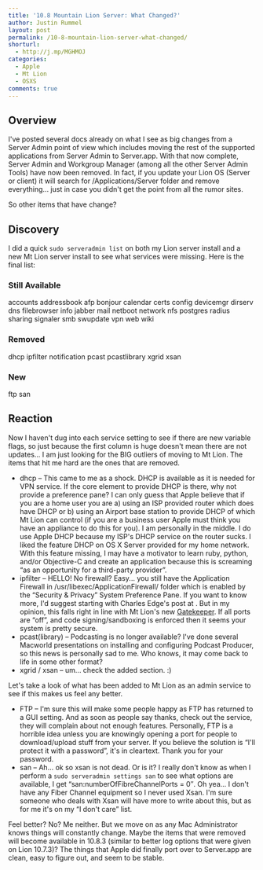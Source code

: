 ```yaml
---
title: '10.8 Mountain Lion Server: What Changed?'
author: Justin Rummel
layout: post
permalink: /10-8-mountain-lion-server-what-changed/
shorturl:
  - http://j.mp/MGHMOJ
categories:
  - Apple
  - Mt Lion
  - OSXS
comments: true
---
```

Overview
--------
I've posted several docs already on what I see as big changes from a Server Admin point of view which includes moving the rest of the supported applications from Server Admin to Server.app. With that now complete, Server Admin and Workgroup Manager (among all the other Server Admin Tools) have now been removed. In fact, if you update your Lion OS (Server or client) it will search for /Applications/Server folder and remove everything... just in case you didn't get the point from all the rumor sites.

So other items that have change?

Discovery
---------
I did a quick `sudo serveradmin list` on both my Lion server install and a new Mt Lion server install to see what services were missing. Here is the final list:

### Still Available
accounts 
addressbook
afp
bonjour
calendar
certs
config
devicemgr
dirserv
dns
filebrowser
info
jabber
mail
netboot
network
nfs
postgres
radius
sharing
signaler
smb
swupdate
vpn
web
wiki

### Removed
dhcp 
ipfilter
notification
pcast
pcastlibrary
xgrid
xsan

### New
ftp 
san

Reaction
--------
Now I haven't dug into each service setting to see if there are new variable flags, so just because the first column is huge doesn't mean there are not updates... I am just looking for the BIG outliers of moving to Mt Lion. The items that hit me hard are the ones that are removed.

*   dhcp – This came to me as a shock. DHCP is available as it is needed for VPN service. If the core element to provide DHCP is there, why not provide a preference pane? I can only guess that Apple believe that if you are a home user you are a) using an ISP provided router which does have DHCP or b) using an Airport base station to provide DHCP of which Mt Lion can control (if you are a business user Apple must think you have an appliance to do this for you). I am personally in the middle. I do use Apple DHCP because my ISP's DHCP service on the router sucks. I liked the feature DHCP on OS X Server provided for my home network. With this feature missing, I may have a motivator to learn ruby, python, and/or Objective-C and create an application because this is screaming “as an opportunity for a third-party provider”.
*   ipfilter – HELLO! No firewall? Easy... you still have the Application Firewall in /usr/libexec/ApplicationFirewall/ folder which is enabled by the “Security & Privacy” System Preference Pane. If you want to know more, I'd suggest starting with Charles Edge's post at . But in my opinion, this falls right in line with Mt Lion's new [Gatekeeper][gatekeeper]. If all ports are “off”, and code signing/sandboxing is enforced then it seems your system is pretty secure.
*   pcast(library) – Podcasting is no longer available? I've done several Macworld presentations on installing and configuring Podcast Producer, so this news is personally sad to me. Who knows, it may come back to life in some other format?
*   xgrid / xsan – um... check the added section. :)

[gatekeeper]: http://www.apple.com/osx/whats-new/#gatekeeper
 
Let's take a look of what has been added to Mt Lion as an admin service to see if this makes us feel any better.

*   FTP – I'm sure this will make some people happy as FTP has returned to a GUI setting. And as soon as people say thanks, check out the service, they will complain about not enough features. Personally, FTP is a horrible idea unless you are knowingly opening a port for people to download/upload stuff from your server. If you believe the solution is “I'll protect it with a password”, it's in cleartext. Thank you for your password.
*   san – Ah... ok so xsan is not dead. Or is it? I really don't know as when I perform a `sudo serveradmin settings san` to see what options are available, I get “san:numberOfFibreChannelPorts = 0″. Oh yea... I don't have any Fiber Channel equipment so I never used Xsan. I'm sure someone who deals with Xsan will have more to write about this, but as for me it's on my “I don't care” list.

Feel better? No? Me neither. But we move on as any Mac Administrator knows things will constantly change. Maybe the items that were removed will become available in 10.8.3 (similar to better log options that were given on Lion 10.7.3)? The things that Apple did finally port over to Server.app are clean, easy to figure out, and seem to be stable.